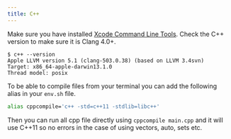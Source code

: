```yaml
---
title: C++
---
```



Make sure you have installed [Xcode Command Line Tools](/xcode). Check the C++ version to make sure it is Clang 4.0+.

```console
$ c++ --version
Apple LLVM version 5.1 (clang-503.0.38) (based on LLVM 3.4svn)
Target: x86_64-apple-darwin13.1.0
Thread model: posix
```

To be able to compile files from your terminal you can add the following alias in your `env.sh` file.

```sh
alias cppcompile='c++ -std=c++11 -stdlib=libc++'
```

Then you can run all cpp file directly using `cppcompile main.cpp` and it will use C++11 so no errors in the case of using vectors, auto, sets etc.
